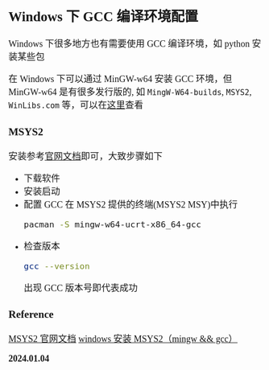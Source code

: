 <font size=4 face='楷体'>

## Windows 下 GCC 编译环境配置

Windows 下很多地方也有需要使用 GCC 编译环境，如 python 安装某些包

在 Windows 下可以通过 MinGW-w64 安装 GCC 环境，但 MinGW-w64 是有很多发行版的, 如 `MingW-W64-builds`, `MSYS2`, `WinLibs.com` 等，可以在[这里](https://www.mingw-w64.org/downloads/)查看

### MSYS2

安装参考[官网文档](https://www.msys2.org/)即可，大致步骤如下

- 下载软件
- 安装启动
- 配置 GCC
  在 MSYS2 提供的终端(MSYS2 MSY)中执行
  ```bash
  pacman -S mingw-w64-ucrt-x86_64-gcc
  ```
- 检查版本
  ```bash
  gcc --version
  ```
  出现 GCC 版本号即代表成功

### Reference

[MSYS2 官网文档](https://www.msys2.org/)
[windows 安装 MSYS2（mingw && gcc）](https://blog.csdn.net/xuxu_123_/article/details/130516711)

**2024.01.04**
